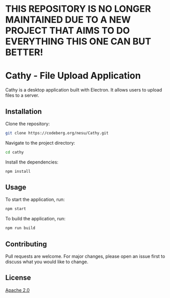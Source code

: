 # ****THIS REPOSITORY IS NO LONGER MAINTAINED DUE TO A NEW PROJECT THAT AIMS TO DO EVERYTHING THIS ONE CAN BUT BETTER!****

# Cathy - File Upload Application

Cathy is a desktop application built with Electron. It allows users to upload files to a server.

## Installation

Clone the repository:

```bash
git clone https://codeberg.org/nesu/Cathy.git
```

Navigate to the project directory:

```bash
cd cathy
```

Install the dependencies:

```bash
npm install
```

## Usage

To start the application, run:

```bash
npm start
```

To build the application, run:

```bash
npm run build
```

## Contributing

Pull requests are welcome. For major changes, please open an issue first to discuss what you would like to change.

## License

[Apache 2.0](https://choosealicense.com/licenses/apache-2.0/)
